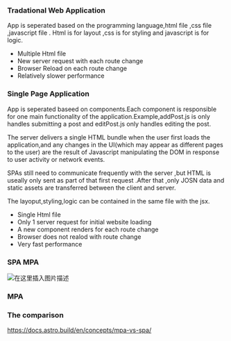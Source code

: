 ### Tradational Web Application

App is seperated based on the programming language,html file ,css file ,javascript file .
Html is for layout ,css is for styling and javascript is for logic. 

- Multiple Html file
- New server request with each route change 
- Browser Reload on each route change 
- Relatively slower performance

### Single Page Application 

App is seperated baseed on components.Each component is responsible for one main functionality  of the application.Example,addPost.js is only handles submitting a post and editPost.js only handles editing the post.

The server delivers a single HTML bundle when the user first loads the application,and any changes in the UI(which may appear as different pages to the user) are the result of Javascript manipulating the DOM in response to user activity or network events.

SPAs still need to communicate frequently with the server ,but HTML is useally only sent as part of that first request .After that ,only JOSN data and static assets are transferred between the client and server.

The layoput,styling,logic can be contained in the same file with the jsx.

- Single Html file 
- Only 1 server request for initial website loading 
- A new component renders for each route change 
- Browser does not realod with route change 
- Very fast performance 



### SPA  MPA


![在这里插入图片描述](https://img-blog.csdnimg.cn/20210104144519621.png?x-oss-process=image/watermark,type_ZmFuZ3poZW5naGVpdGk,shadow_10,text_aHR0cHM6Ly9ibG9nLmNzZG4ubmV0L0FidWR1bGFfXw==,size_16,color_FFFFFF,t_70)



### MPA



### The comparison


https://docs.astro.build/en/concepts/mpa-vs-spa/

